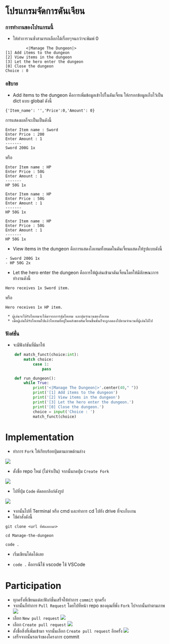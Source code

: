 
# โปรแกรมจัดการดันเจียน

</div>

### การทำงานของโปรแกรมนี้
- ให้ทำการวนซ้ำสามารถเลือกได้เรื่อยๆจนกว่าจะพิมพ์ 0
```
         <|Manage The Dungeon|>         
[1] Add items to the dungeon
[2] View items in the dungeon
[3] Let the hero enter the dungeon
[0] Close the dungeon
Choice : 0
```

### อธิบาย
- Add items to the dungeon คือการเพิ่มข้อมูลเข้าไปในดันเจี้ยน ให้กรอกข้อมูลเก็บไว้เป็น dict แบบ global ดังนี้
```
{'Item_name': '','Price':0,'Amount': 0}
```
การแสดงผลก็จะเป็นเป็นดังนี้
```
Enter Item name : Sword
Enter Price : 200
Enter Amount : 1
-------
Sword 200G 1x
```
หรือ
```
Enter Item name : HP
Enter Price : 50G
Enter Amount : 1
-------
HP 50G 1x
```
```
Enter Item name : HP
Enter Price : 50G
Enter Amount : 1
-------
HP 50G 1x
```
```
Enter Item name : HP
Enter Price : 50G
Enter Amount : 1
-------
HP 50G 1x
```
- View items in the dungeon คือการแสดงไอเทมทั้งหมดในดันเจี้ยนแสดงให้รูปแบบดังนี้
```
- Sword 200G 1x
- HP 50G 2x
```
- Let the hero enter the dungeon คือการให้ผู้เล่นเข้ามาดันเจี้ยนโดยให้มีลักษณะการทำงานดังนี้
```
Hero receives 1x Sword item.
```
หรือ
```
Hero receives 1x HP item.
```
     * ผู้เล่นจะได้รับไอเทมจะได้มาจากการสุ่มไอเทม และสุ่มจำนวนของไอเทม
     * เมื่อผู้เล่นได้รับไอเทมไปแล้วไอเทมที่อยู่ในคลังของดันเจี้ยนชิ้นนั้นก็จะถูกลดลงไปตามจำนวนที่ผู้เล่นได้ไป

### ฟังค์ชั่น
- จะมีฟังก์ชันที่มีมาให้
```python
    def match_funct(choice:int):
        match choice:
            case 1:
                pass

    def run_dungeon():
        while True:
            print('<|Manage The Dungeon|>'.center(40," "))
            print('[1] Add items to the dungeon')
            print('[2] View items in the dungeon')
            print('[3] Let the hero enter the dungeon.')
            print('[0] Close the dungeon.')
            choice = input('Choice : ')
            match_funct(choice)
```
# Implementation
- ทำการ `Fork` ให้เรียบร้อยปุ่มตามภาพด้านล่าง

<img src="https://cdn.discordapp.com/attachments/372372440334073859/1156568624388116654/image.png?ex=651571f8&is=65142078&hm=6955890a844d52e0d3b7527d9073f0811c6bc1d5231f4120809516d7f2b2436f&">

- ตั้งชื่อ repo ใหม่ (ไม่จำเป็น) จากนั้นกดปุ่ม `Create Fork`

<img align="center" src="https://cdn.discordapp.com/attachments/372372440334073859/1156569568760823858/image.png?ex=651572d9&is=65142159&hm=33d89652d11f893a1a48743efa9ac68a0a4f5330bb9c3f01a9d2e4245b3c4139&">

- ไปที่ปุ่ม `Code` คัดลอกลิงก์ดังรูป

<img align="center" src="https://cdn.discordapp.com/attachments/372372440334073859/1156570821775601796/305y5IV.png?ex=65157403&is=65142283&hm=3bb6a5c0537813df810ce84d3a25616e964d3e0d7581b5cc4bbaf4fe6f8aa2f1&">

- จากนั้นไปที่ Terminal หรือ cmd และทำการ cd ไปยัง drive ที่จะเก็บงาน
- ใช้คำสั่งดังนี้
```
git clone <url ที่คัดลอกมา>
```
```
cd Manage-the-dungeon
```
```
code .
```
- เริ่มเขียนโค้ดได้เลย
  
* `code .` คือกรณีใช้ vscode ใช้ VSCode

# Participation
- ทุกครั้งที่เขียนแต่ละฟังก์ชั่นเสร็จให้ทำการ `commit` ทุกครั้ง
- จากนั้นก็ทำการ `Pull Request` โดยไปที่หน้า repo ของคุณที่พึ่ง `Fork` ไปจากนั้นทำตามภาพ
![](https://cdn.discordapp.com/attachments/372372440334073859/1156573259232448552/6f14jIy.png?ex=65157649&is=651424c9&hm=974ba577b6848d81f98f1d051617f7a071dd6a6596cf2709a56894602ea88db2&)
- เลือก `New pull request`
![](https://cdn.discordapp.com/attachments/372372440334073859/1156573519803596910/image.png?ex=65157687&is=65142507&hm=a650722f6188d36455095de634f2d1decc76d7263d4615b4f2d55b45fb132398&)
- เลือก `Create pull request`
![](https://cdn.discordapp.com/attachments/372372440334073859/1156573856362922076/image.png?ex=651576d7&is=65142557&hm=4e539be01ec4ef80856b0865ab87ab4373da105c7197ed844c513657d7752b47&)
- ตั้งชื่อสิ่งที่เพิ่มเข้ามา จากนั้นเลือก `Create pull request` อีกครั้ง
![](https://cdn.discordapp.com/attachments/372372440334073859/1156574064001953802/image.png?ex=65157708&is=65142588&hm=3c2346880545bebaef1dd50412c9efbb2c098df7ac3b39f8e41a93e617a081e4&)
- เสร็จจากนั้นรอเจ้าของโครงการ commit
